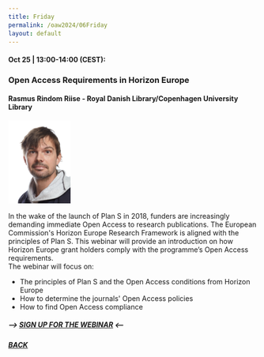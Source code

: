 ```yaml
---
title: Friday
permalink: /oaw2024/06Friday
layout: default
---
```


#### Oct 25 | 13:00-14:00 (CEST):

### Open Access Requirements in Horizon Europe

#### Rasmus Rindom Riise - Royal Danish Library/Copenhagen University Library

<img src="/oaw2024/images/rarr.png" alt="Rasmus Rindom Riise" style="height: 25%; width:25%;"/>

<p>In the wake of the launch of Plan S in 2018, funders are increasingly demanding immediate Open Access to research publications. The European Commission's Horizon Europe Research Framework is aligned with the principles of Plan S. This webinar will provide an introduction on how Horizon Europe grant holders comply with the programme’s Open Access requirements.<br>
The webinar will focus on:<br>
<div>
  <ul>
    <li>The principles of Plan S and the Open Access conditions from Horizon Europe </li>
    <li>How to determine the journals' Open Access policies </li>
    <li>How to find Open Access compliance </li>
  </ul>
</div>

##### --> [SIGN UP FOR THE WEBINAR](https://docs.google.com/forms/d/e/1FAIpQLSd1RALcLRO2hHmQ2f1gL9SifTxv5BNK5D7E5na5nu3UyA8Xlg/viewform?usp=sf_link) <--

##### [BACK](https://openaccess.dk/oaw2024#programme-of-the-danish-open-access-week-2024)



